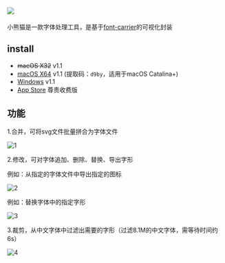 # <img src="https://cloud.githubusercontent.com/assets/1193966/15237922/3edf64c2-1905-11e6-9503-b5cd0765313f.png">

小熊猫是一款字体处理工具，是基于<a href="https://github.com/purplebamboo/font-carrier">font-carrier</a>的可视化封装</p>

## install

* <del>macOS X32</del> v1.1
* <a href="https://pan.baidu.com/s/1uK0NdteMS1To_4MZH4h1RA" rel="nofollow">macOS X64</a> v1.1 (提取码：`d9by`，适用于macOS Catalina+)
* <a href="http://pan.baidu.com/s/1mhUP2Pi" rel="nofollow">Windows</a> v1.1
* <a href="https://itunes.apple.com/cn/app/webfont/id1181350496?mt=12" rel="nofollow">App Store</a> 尊贵收费版


## 功能


1.合并，可将svg文件批量拼合为字体文件

<img src="https://cloud.githubusercontent.com/assets/1193966/15237919/3edb25c4-1905-11e6-9a9a-be8851951840.png" alt="1" style="max-width:100%;">

2.修改，可对字体追加、删除、替换、导出字形

例如：从指定的字体文件中导出指定的图标

<img src="https://cloud.githubusercontent.com/assets/1193966/15237920/3edb94a0-1905-11e6-992e-84fa3a7b91c4.gif" alt="2" style="max-width:100%;">

例如：替换字体中的指定字形

<img src="https://cloud.githubusercontent.com/assets/1193966/15237923/3edf94ec-1905-11e6-91ac-e600ee16a771.gif" alt="3" style="max-width:100%;">

3.裁剪，从中文字体中过滤出需要的字形（过滤8.1M的中文字体，需等待时间约6s）

<img src="https://cloud.githubusercontent.com/assets/1193966/15237921/3edf1ff8-1905-11e6-9734-b6b060e3a9ae.png" alt="4" style="max-width:100%;">



